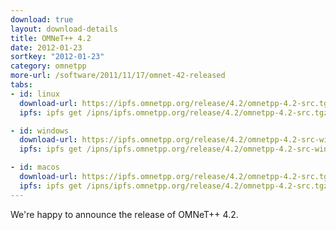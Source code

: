 ```yaml
---
download: true
layout: download-details
title: OMNeT++ 4.2
date: 2012-01-23
sortkey: "2012-01-23"
category: omnetpp
more-url: /software/2011/11/17/omnet-42-released
tabs:
- id: linux
  download-url: https://ipfs.omnetpp.org/release/4.2/omnetpp-4.2-src.tgz
  ipfs: ipfs get /ipns/ipfs.omnetpp.org/release/4.2/omnetpp-4.2-src.tgz

- id: windows
  download-url: https://ipfs.omnetpp.org/release/4.2/omnetpp-4.2-src-windows.zip
  ipfs: ipfs get /ipns/ipfs.omnetpp.org/release/4.2/omnetpp-4.2-src-windows.zip

- id: macos
  download-url: https://ipfs.omnetpp.org/release/4.2/omnetpp-4.2-src.tgz
  ipfs: ipfs get /ipns/ipfs.omnetpp.org/release/4.2/omnetpp-4.2-src.tgz
---
```


We're happy to announce the release of OMNeT++ 4.2.
